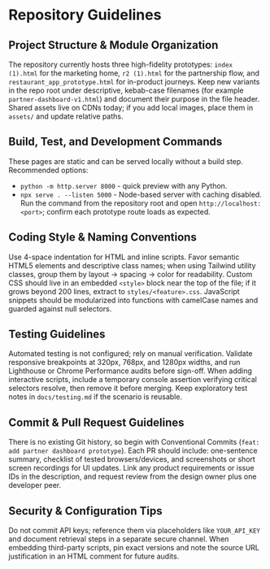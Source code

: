 # Repository Guidelines

## Project Structure & Module Organization
The repository currently hosts three high-fidelity prototypes: `index (1).html` for the marketing home, `r2 (1).html` for the partnership flow, and `restaurant_app_prototype.html` for in-product journeys. Keep new variants in the repo root under descriptive, kebab-case filenames (for example `partner-dashboard-v1.html`) and document their purpose in the file header. Shared assets live on CDNs today; if you add local images, place them in `assets/` and update relative paths.

## Build, Test, and Development Commands
These pages are static and can be served locally without a build step. Recommended options:
- `python -m http.server 8000` - quick preview with any Python.
- `npx serve . --listen 5000` - Node-based server with caching disabled.
Run the command from the repository root and open `http://localhost:<port>`; confirm each prototype route loads as expected.

## Coding Style & Naming Conventions
Use 4-space indentation for HTML and inline scripts. Favor semantic HTML5 elements and descriptive class names; when using Tailwind utility classes, group them by layout -> spacing -> color for readability. Custom CSS should live in an embedded `<style>` block near the top of the file; if it grows beyond 200 lines, extract to `styles/<feature>.css`. JavaScript snippets should be modularized into functions with camelCase names and guarded against null selectors.

## Testing Guidelines
Automated testing is not configured; rely on manual verification. Validate responsive breakpoints at 320px, 768px, and 1280px widths, and run Lighthouse or Chrome Performance audits before sign-off. When adding interactive scripts, include a temporary console assertion verifying critical selectors resolve, then remove it before merging. Keep exploratory test notes in `docs/testing.md` if the scenario is reusable.

## Commit & Pull Request Guidelines
There is no existing Git history, so begin with Conventional Commits (`feat: add partner dashboard prototype`). Each PR should include: one-sentence summary, checklist of tested browsers/devices, and screenshots or short screen recordings for UI updates. Link any product requirements or issue IDs in the description, and request review from the design owner plus one developer peer.

## Security & Configuration Tips
Do not commit API keys; reference them via placeholders like `YOUR_API_KEY` and document retrieval steps in a separate secure channel. When embedding third-party scripts, pin exact versions and note the source URL justification in an HTML comment for future audits.
